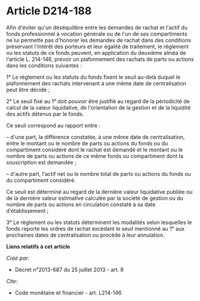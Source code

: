 # Article D214-188

Afin d'éviter qu'un déséquilibre entre les demandes de rachat et l'actif du fonds professionnel à vocation générale ou de
l'un de ses compartiments ne lui permette pas d'honorer les demandes de rachat dans des conditions préservant l'intérêt des
porteurs et leur égalité de traitement, le règlement ou les statuts de ce fonds peuvent, en application du deuxième alinéa de
l'article L. 214-146, prévoir un plafonnement des rachats de parts ou actions dans les conditions suivantes :

1° Le règlement ou les statuts du fonds fixent le seuil au-delà duquel le plafonnement des rachats intervenant à une même
date de centralisation peut être décidé ;

2° Le seuil fixé au 1° doit pouvoir être justifié au regard de la périodicité de calcul de la valeur liquidative, de
l'orientation de la gestion et de la liquidité des actifs détenus par le fonds.

Ce seuil correspond au rapport entre :

– d'une part, la différence constatée, à une même date de centralisation, entre le montant ou le nombre de parts ou actions
du fonds ou du compartiment considéré dont le rachat est demandé et le montant ou le nombre de parts ou actions de ce même
fonds ou compartiment dont la souscription est demandée ;

– d'autre part, l'actif net ou le nombre total de parts ou actions du fonds ou du compartiment considéré.

Ce seuil est déterminé au regard de la dernière valeur liquidative publiée ou de la dernière valeur estimative calculée par
la société de gestion ou du nombre de parts ou actions en circulation constaté à sa date d'établissement ;

3° Le règlement ou les statuts déterminent les modalités selon lesquelles le fonds reporte les ordres de rachat excédant le
seuil mentionné au 1° aux prochaines dates de centralisation ou procède à leur annulation.

**Liens relatifs à cet article**

_Créé par_:

  - Décret n°2013-687 du 25 juillet 2013 - art. 8

_Cite_:

  - Code monétaire et financier - art. L214-146
